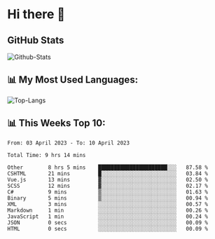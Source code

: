 # Hi there 👋

## GitHub Stats
![Github-Stats](https://github-readme-stats-sigma-five.vercel.app/api?username=ltorson&show_icons=true&theme=radical&count_private=true)

## 📊 My Most Used Languages:
![Top-Langs](https://github-readme-stats-sigma-five.vercel.app/api/top-langs/?username=LTorson&layout=compact&langs_count=10)

## 📊 This Weeks Top 10:
<!--START_SECTION:waka-->

```text
From: 03 April 2023 - To: 10 April 2023

Total Time: 9 hrs 14 mins

Other        8 hrs 5 mins    ██████████████████████░░░   87.58 %
CSHTML       21 mins         █░░░░░░░░░░░░░░░░░░░░░░░░   03.84 %
Vue.js       13 mins         ▓░░░░░░░░░░░░░░░░░░░░░░░░   02.50 %
SCSS         12 mins         ▓░░░░░░░░░░░░░░░░░░░░░░░░   02.17 %
C#           9 mins          ▒░░░░░░░░░░░░░░░░░░░░░░░░   01.63 %
Binary       5 mins          ▒░░░░░░░░░░░░░░░░░░░░░░░░   00.94 %
XML          3 mins          ░░░░░░░░░░░░░░░░░░░░░░░░░   00.57 %
Markdown     1 min           ░░░░░░░░░░░░░░░░░░░░░░░░░   00.26 %
JavaScript   1 min           ░░░░░░░░░░░░░░░░░░░░░░░░░   00.24 %
JSON         0 secs          ░░░░░░░░░░░░░░░░░░░░░░░░░   00.09 %
HTML         0 secs          ░░░░░░░░░░░░░░░░░░░░░░░░░   00.09 %
```

<!--END_SECTION:waka-->
